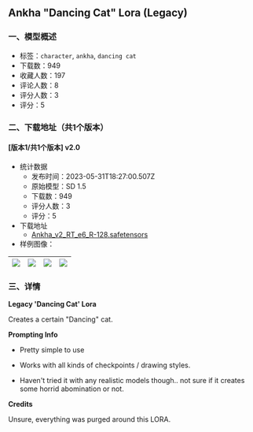 ## Ankha "Dancing Cat" Lora (Legacy)
### 一、模型概述

- 标签：`character`, `ankha`, `dancing cat`
- 下载数：949
- 收藏人数：197
- 评论人数：8
- 评分人数：3
- 评分：5

### 二、下载地址（共1个版本）

#### [版本1/共1个版本] v2.0

- 统计数据
  - 发布时间：2023-05-31T18:27:00.507Z
  - 原始模型：SD 1.5
  - 下载数：949
  - 评分人数：3
  - 评分：5
- 下载地址
  - [Ankha_v2_RT_e6_R-128.safetensors](https://civitai.com/api/download/models/86368)
- 样例图像：

| <img src="https://image.civitai.com/xG1nkqKTMzGDvpLrqFT7WA/2454be92-ba36-448e-bc72-e2e4c13cad76/width=450/982432.jpeg" /> | <img src="https://image.civitai.com/xG1nkqKTMzGDvpLrqFT7WA/897c3f02-15e1-4c8c-9268-7ec49a31af58/width=450/982550.jpeg" /> | <img src="https://image.civitai.com/xG1nkqKTMzGDvpLrqFT7WA/f065be0f-8823-4de4-a1ba-7551989f7d7e/width=450/982710.jpeg" /> | <img src="https://image.civitai.com/xG1nkqKTMzGDvpLrqFT7WA/01f48178-411e-4f51-b0bc-06e5d56850f4/width=450/982711.jpeg" /> |
| ---- | ---- | ---- | ---- |


### 三、详情
<p><strong>Legacy 'Dancing Cat' Lora</strong></p><p>Creates a certain "Dancing" cat.</p><p></p><p><strong>Prompting Info</strong></p><ul><li><p>Pretty simple to use</p></li><li><p>Works with all kinds of checkpoints / drawing styles.</p></li><li><p>Haven't tried it with any realistic models though.. not sure if it creates some horrid abomination or not. </p></li></ul><p></p><p><strong>Credits</strong></p><p>Unsure, everything was purged around this LORA.</p>